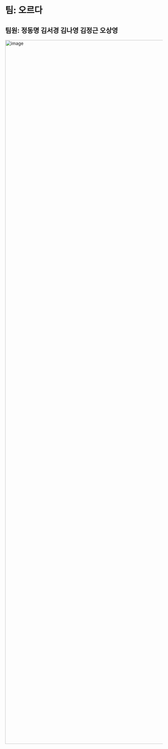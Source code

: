 # 팀: 오르다
## 팀원: 정동명 김서경 김나영 김정근 오상영

<img width="1587" height="2245" alt="image" src="https://github.com/user-attachments/assets/e90e6121-e8ca-4271-9042-074c264efed1" />
